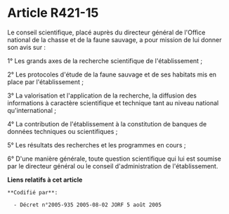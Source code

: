 # Article R421-15

Le conseil scientifique, placé auprès du directeur général de l'Office national de la chasse et de la faune sauvage, a pour
mission de lui donner son avis sur :

1° Les grands axes de la recherche scientifique de l'établissement ;

2° Les protocoles d'étude de la faune sauvage et de ses habitats mis en place par l'établissement ;

3° La valorisation et l'application de la recherche, la diffusion des informations à caractère scientifique et technique tant
au niveau national qu'international ;

4° La contribution de l'établissement à la constitution de banques de données techniques ou scientifiques ;

5° Les résultats des recherches et les programmes en cours ;

6° D'une manière générale, toute question scientifique qui lui est soumise par le directeur général ou le conseil
d'administration de l'établissement.

**Liens relatifs à cet article**

	**Codifié par**:

	  - Décret n°2005-935 2005-08-02 JORF 5 août 2005
